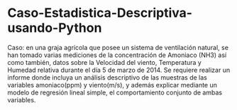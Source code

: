# Caso-Estadistica-Descriptiva-usando-Python
Caso: en una graja agrícola que posee un sistema de ventilación natural, se han tomado varias mediciones de la concentración de Amoniaco (NH3) así como también, datos sobre la Velocidad del viento, Temperatura y Humedad relativa durante el día 5 de marzo de 2014. Se requiere realizar un informe donde incluya un análisis descriptivo de las muestras de las variables amoniaco(ppm) y viento(m/s), y además explicar mediante un modelo de regresión lineal simple, el comportamiento conjunto de ambas variables.
